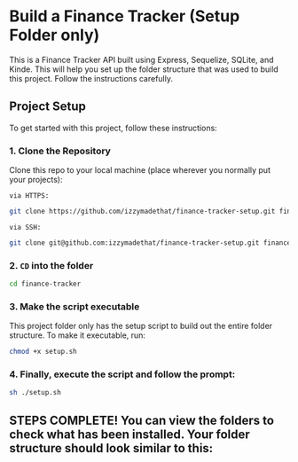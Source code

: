 # Build a Finance Tracker (Setup Folder only)

This is a Finance Tracker API built using Express, Sequelize, SQLite, and Kinde. This will help you set up the folder structure that was used to build this project. Follow the instructions carefully.

## Project Setup

To get started with this project, follow these instructions:

### 1. Clone the Repository

Clone this repo to your local machine (place wherever you normally put your projects):

`via HTTPS:`

```bash
git clone https://github.com/izzymadethat/finance-tracker-setup.git finance-tracker-api
```

`via SSH:`

```bash
git clone git@github.com:izzymadethat/finance-tracker-setup.git finance-tracker-api
```

### 2. `CD` into the folder

```bash
cd finance-tracker
```

### 3. Make the script executable

This project folder only has the setup script to build out the entire folder structure. To make it executable, run:

```bash
chmod +x setup.sh
```

### 4. Finally, execute the script and follow the prompt:

```bash
sh ./setup.sh
```

## STEPS COMPLETE! You can view the folders to check what has been installed. Your folder structure should look similar to this:

```bash

```
